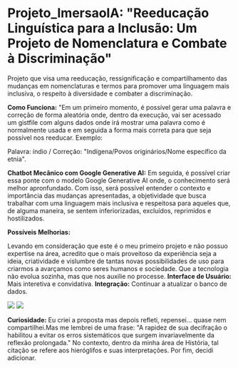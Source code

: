 # Projeto_ImersaoIA: "Reeducação Linguística para a Inclusão: Um Projeto de Nomenclatura e Combate à Discriminação"
Projeto que visa uma reeducação, ressignificação e compartilhamento das mudanças em nomenclaturas e termos para promover uma linguagem mais inclusiva, o respeito à diversidade e combater a discriminação.     

 **Como Funciona:**
        "Em um primeiro momento, é possível gerar uma palavra e correção de forma aleatória onde, dentro da execução, vai ser acessado um gistfile com alguns dados onde irá mostrar uma palavra como é normalmente usada e em seguida a forma mais correta para que seja possível nos reeducar.
Exemplo:

Palavra: índio / Correção: "Indígena/Povos originários/Nome específico da etnia".

**Chatbot Mecânico com Google Generative AI:**
   Em seguida, é possível criar essa ponte com o modelo Google Generative AI onde, o conhecimento será melhor apronfundado. Com isso, será possível entender o contexto e importância das mudanças apresentadas, a objetividade que busca trabalhar com uma linguagem mais inclusiva e respeitosa para aqueles que, de alguma maneira, se sentem inferiorizadas, excluídos, reprimidos e hostilizados.

**Possíveis Melhorias:**

Levando em consideração que este é o meu primeiro projeto e não possuo expertise na área, acredito que o mais proveitoso da experiência seja a ideia, criatividade e vislumbre de tantas novas possibilidades de uso para criarmos a avarçamos como seres humanos e sociedade. Que a tecnologia não evolua sozinha, mas que nos auxilie no processe.
**Interface de Usuário:** Mais interetiva e convidativa.
**Integração:** Continuar a atualizar o banco de dados.

<img src="https://files.fm/thumb_show.php?i=yvcftphk7h">
<img src="https://files.fm/thumb_show.php?i=37fz4tw76p">

**Curiosidade:** Eu criei a proposta mas depois refleti, repensei... quase nem compartilhei.Mas me lembrei de uma frase: "A rapidez de sua decifração o habilitou a evitar os erros sistemáticos que surgem invariavelmente da reflexão prolongada." No contexto, dentro da minha área de História, tal citação se refere aos hieróglifos e suas interpretações. Por fim, decidi adicionar.
